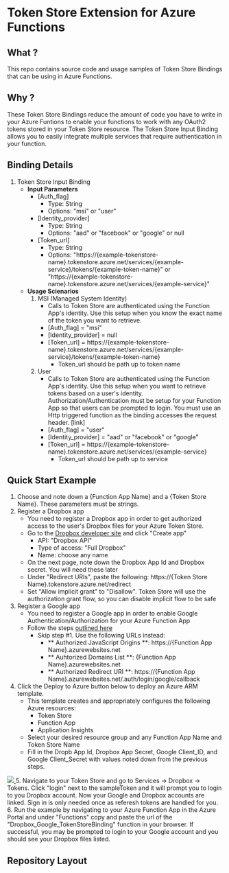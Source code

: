 # Token Store Extension for Azure Functions 

## What ? 
This repo contains source code and usage samples of Token Store Bindings that can be using in Azure Functions. 

## Why ? 
These Token Store Bindings reduce the amount of code you have to write in your Azure Funtions to enable your functions to work with any OAuth2 tokens stored in your Token Store resource. 
The Token Store Input Binding allows you to easily integrate multiple services that require authentication in your function. 

## Binding Details 
1. Token Store Input Binding 
	- **Input Parameters**
		- [Auth_flag]
			- Type: String 
			- Options: "msi" or "user"
		- [Identity_provider] 
			- Type: String 
			- Options: "aad" or "facebook" or "google" or null 
		- [Token_url] 
			- Type: String 
			- Options: "https://{example-tokenstore-name}.tokenstore.azure.net/services/{example-service}/tokens/{example-token-name}" or "https://{example-tokenstore-name}.tokenstore.azure.net/services/{example-service}"
	- **Usage Scienarios** 
		1. MSI (Managed System Identity)
			- Calls to Token Store are authenticated using the Function App's identity. Use this setup when you know the exact name of the token you want to retrieve. 
			- [Auth_flag] = "msi"
			- [Identity_provider] = null
			- [Token_url] = https://{example-tokenstore-name}.tokenstore.azure.net/services/{example-service}/tokens/{example-token-name} 
				- Token_url should be path up to token name 
		2. User 
			- Calls to Token Store are authenticated using the Function App's identity. Use this setup when you want to retrieve tokens based on a user's identity. Authorization/Authentication must be setup for your Function App so that users can be prompted to login. 
			  You must use an Http triggered function as the binding accesses the request header. [link]
			- [Auth_flag] = "user"
			- [Identity_provider] = "aad" or "facebook" or "google"
			- [Token_url] = https://{example-tokenstore-name}.tokenstore.azure.net/services/{example-service}
				- Token_url should be path up to service  

## Quick Start Example 
1. Choose and note down a {Function App Name} and a {Token Store Name}. These parameters must be strings. 
2. Register a Dropbox app 
	- You need to register a Dropbox app in order to get authorized access 
	to the user's Dropbox files for your Azure Token Store.
	- Go to the [Dropbox developer site](https://www.dropbox.com/developers/apps) and click "Create app"
		- API: "Dropbox API"
		- Type of access: "Full Dropbox"
		- Name: choose any name
	- On the next page, note down the Dropbox App Id and Dropbox secret. You will need these later
	- Under "Redirect URIs", paste the following: https://{Token Store Name}.tokenstore.azure.net/redirect
	- Set "Allow implicit grant" to "Disallow". Token Store will use the authorization grant flow, 
	so you can disable implicit flow to be safe
3. Register a Google app 
	- You need to register a Google app in order to enable Google Authentication/Authorization 
	for your Azure Function App 
	- Follow the steps [outlined here](https://docs.microsoft.com/en-us/azure/app-service/configure-authentication-provider-google)
		- Skip step #1. Use the following URLs instead: 
			- ** Authorized JavaScript Origins **: https://{Function App Name}.azurewebsites.net
			- ** Auhtorized Domains List **: {Function App Name}.azurewebsites.net
			- ** Authorized Redirect URI **: https://{Function App Name}.azurewebsites.net/.auth/login/google/callback
4. Click the Deploy to Azure button below to deploy an Azure ARM template. 
	- This template creates and appropriately configures the following Azure resources: 
		- Token Store
		- Function App 
		- Application Insights 
	- Select your desired resource group and any Function App Name and Token Store Name 
	- Fill in the Dropb App Id, Dropbox App Secret, Google Client_ID, and Google Client_Secret with values noted down from the previous steps. 
<a href="https://portal.azure.com/#create/Microsoft.Template/uri/https%3A%2F%2Fraw.githubusercontent.com%2Famelhassan-msft%2FARM_Test%2Fmaster%2Fazuredeploy.json" target="_blank">
<img src="http://azuredeploy.net/deploybutton.png"/> </a>
5. Navigate to your Token Store and go to Services -> Dropbox -> Tokens. Click "login" next to the sampleToken and it will prompt you to login to you Dropbox account. 
Now your Google and Dropbox accounts are linked. Sign in is only needed once as referesh tokens are handled for you.
6. Run the example by navigating to your Azure Function App in the Azure Portal and under "Functions" copy and paste 
the url of the "Dropbox_Google_TokenStoreBinding" function in your browser. 
If successful, you may be prompted to login to your Google account and you should see your Dropbox files listed. 

## Repository Layout 